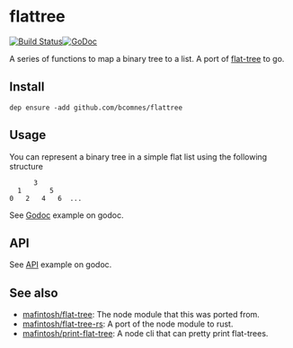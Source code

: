 # flattree
[![Build Status][travis-img]][travis][![GoDoc][godoc-img]][godoc]

A series of functions to map a binary tree to a list. A port of [flat-tree][ft] to go. 

## Install

```
dep ensure -add github.com/bcomnes/flattree
```

## Usage

You can represent a binary tree in a simple flat list using the following structure

```
      3
  1       5
0   2   4   6  ...
```

See [Godoc][example] example on godoc.

## API

See [API][api] example on godoc.

## See also

- [mafintosh/flat-tree][ft]: The node module that this was ported from.
- [mafintosh/flat-tree-rs][rs]: A port of the node module to rust.
- [mafintosh/print-flat-tree][print]: A node cli that can pretty print flat-trees.

[ft]: https://github.com/mafintosh/flat-tree
[godoc]: https://godoc.org/github.com/bcomnes/flattree
[godoc-img]: https://godoc.org/github.com/bcomnes/flattree?status.svg
[travis]: https://travis-ci.org/bcomnes/flattree
[travis-img]: https://travis-ci.org/bcomnes/flattree.svg?branch=master
[example]: https://godoc.org/github.com/bcomnes/flattree
[api]: https://godoc.org/github.com/bcomnes/flattree#pkg-index
[print]: https://github.com/mafintosh/print-flat-tree
[rs]: https://github.com/mafintosh/flat-tree-rs

